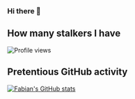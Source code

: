 ### Hi there 👋

## How many stalkers I have
 
<img src="https://gpvc.arturio.dev/fabianchua6" alt="Profile views"/>

## Pretentious GitHub activity

[![Fabian's GitHub stats](https://github-readme-stats.vercel.app/api?username=fabianchua6&show_icons=true&theme=tokyonight&hide_title=true&line_height=30)](https://github.com/fabianchua6/github-readme-stats)

<!--
**fabianchua6/fabianchua6** is a ✨ _special_ ✨ repository because its `README.md` (this file) appears on your GitHub profile.

Here are some ideas to get you started:

- 🔭 I’m currently working on ...
- 🌱 I’m currently learning ...
- 👯 I’m looking to collaborate on ...
- 🤔 I’m looking for help with ...
- 💬 Ask me about ...
- 📫 How to reach me: ...
- 😄 Pronouns: ...
- ⚡ Fun fact: ...
-->
